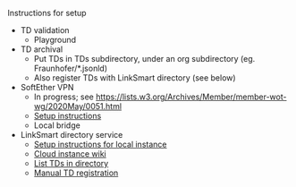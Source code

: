 Instructions for setup

* TD validation
   - Playground
* TD archival
   - Put TDs in TDs subdirectory, under an org subdirectory (eg. Fraunhofer/*.jsonld)
   - Also register TDs with LinkSmart directory (see below)
* SoftEther VPN
   - In progress; see https://lists.w3.org/Archives/Member/member-wot-wg/2020May/0051.html
   - [Setup instructions](tools/vpn.md)
   - Local bridge
* LinkSmart directory service
   - [Setup instructions for local instance](https://github.com/linksmart/thing-directory)
   - [Cloud instance wiki](https://github.com/linksmart/thing-directory/wiki/Demo)
   - [List TDs in directory](https://demo.linksmart.eu/thing-directory/td)
   - [Manual TD registration](https://linksmart.eu/swagger-ui/dist/?url=https://raw.githubusercontent.com/linksmart/thing-directory/master/apidoc/openapi-spec.yml)
   
